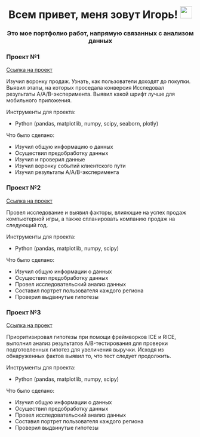 <h1 align="center"> Всем привет, меня зовут Игорь!
<img src="https://github.com/blackcater/blackcater/raw/main/images/Hi.gif" height="32"/></h1>
<h3 align="center">Это мое портфолио работ, напрямую связанных с анализом данных</h3>

### Проект №1
[Ссылка на проект](https://github.com/KirillovIgor/Portfolio/blob/c0c9579be6632e9968b17858067eca5f71abc190/%D0%9F%D1%80%D0%BE%D0%B5%D0%BA%D1%82_1/combined_project_1.ipynb)

Изучил воронку продаж. Узнать, как пользователи доходят до покупки. Выявил этапы, на которых проседала конверсия
Исследовал результаты A/A/B-эксперимента. Выявил какой шрифт лучше для мобильного приложения.

Инструменты для проекта:
- Python (pandas, matplotlib, numpy, scipy, seaborn, plotly)

Что было сделано:
- Изучил общую информацию о данных
- Осуществил предобработку данных
- Изучил и проверил данные
- Изучил воронку событий клиентского пути
- Изучил результаты A/A/B-эксперимента


### Проект №2 
[Ссылка на проект](https://github.com/KirillovIgor/Portfolio/blob/11877e689f99444d4c9719b2ace18bbfde8197b4/%D0%9F%D1%80%D0%BE%D0%B5%D0%BA%D1%82_2/combined_project_2.ipynb)

Провел исследование и выявил факторы, влияющие на успех продаж компьютерной игры, а также спланировать компанию продаж на следующий год.

Инструменты для проекта:
- Python (pandas, matplotlib, numpy, scipy)

Что было сделано:
- Изучил общую информации о данных
- Осуществил предобработку данных
- Провел исследовательский анализ данных
- Составил портрет пользователя каждого региона
- Проверил выдвинутые гипотезы

### Проект №3
[Ссылка на проект](https://github.com/KirillovIgor/Portfolio/blob/0d7108783c14591d9403ee018620055c9d9f0c21/%D0%9F%D1%80%D0%BE%D0%B5%D0%BA%D1%82_3/project_3.ipynb)

Приоритизировал гипотезы при помощи фреймворков ICE и RICE, выполнил анализ результатов A/B-тестирования для проверки подготовленных гипотез для увеличения выручки. Исходя из обнаруженных фактов выявил то, что тест следует продолжить. 

Инструменты для проекта:
- Python (pandas, matplotlib, numpy, scipy)

Что было сделано:
- Изучил общую информации о данных
- Осуществил предобработку данных
- Провел исследовательский анализ данных
- Составил портрет пользователя каждого региона
- Проверил выдвинутые гипотезы

